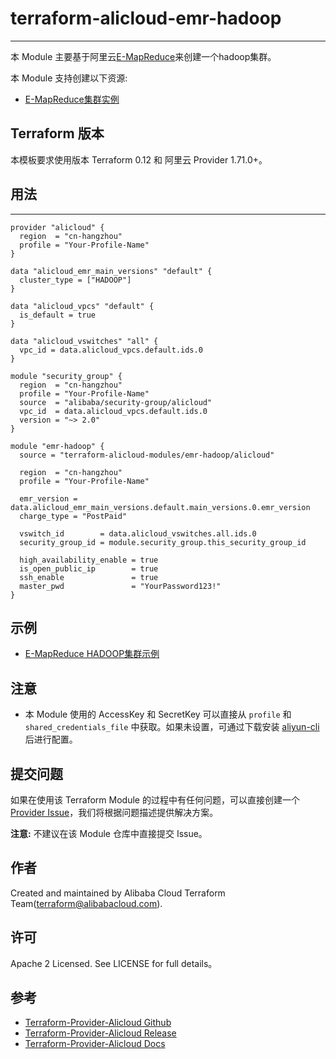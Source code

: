 # terraform-alicloud-emr-hadoop
---

本 Module 主要基于阿里云[E-MapReduce](https://help.aliyun.com/document_detail/28068.html)来创建一个hadoop集群。

本 Module 支持创建以下资源:

* [E-MapReduce集群实例](https://www.terraform.io/docs/providers/alicloud/r/emr_cluster.html)

## Terraform 版本

本模板要求使用版本 Terraform 0.12 和 阿里云 Provider 1.71.0+。

## 用法
-----

```hcl
provider "alicloud" {
  region  = "cn-hangzhou"
  profile = "Your-Profile-Name"
}

data "alicloud_emr_main_versions" "default" {
  cluster_type = ["HADOOP"]
}

data "alicloud_vpcs" "default" {
  is_default = true
}

data "alicloud_vswitches" "all" {
  vpc_id = data.alicloud_vpcs.default.ids.0
}

module "security_group" {
  region  = "cn-hangzhou"
  profile = "Your-Profile-Name"
  source  = "alibaba/security-group/alicloud"
  vpc_id  = data.alicloud_vpcs.default.ids.0
  version = "~> 2.0"
}

module "emr-hadoop" {
  source = "terraform-alicloud-modules/emr-hadoop/alicloud"

  region  = "cn-hangzhou"
  profile = "Your-Profile-Name"

  emr_version = data.alicloud_emr_main_versions.default.main_versions.0.emr_version
  charge_type = "PostPaid"

  vswitch_id        = data.alicloud_vswitches.all.ids.0
  security_group_id = module.security_group.this_security_group_id

  high_availability_enable = true
  is_open_public_ip        = true
  ssh_enable               = true
  master_pwd               = "YourPassword123!"
}
```

## 示例

* [E-MapReduce HADOOP集群示例](https://github.com/terraform-alicloud-modules/terraform-alicloud-emr-hadoop/tree/master/example)

## 注意

* 本 Module 使用的 AccessKey 和 SecretKey 可以直接从 `profile` 和 `shared_credentials_file` 中获取。如果未设置，可通过下载安装 [aliyun-cli](https://github.com/aliyun/aliyun-cli#installation) 后进行配置。

提交问题
-------
如果在使用该 Terraform Module 的过程中有任何问题，可以直接创建一个 [Provider Issue](https://github.com/terraform-providers/terraform-provider-alicloud/issues/new)，我们将根据问题描述提供解决方案。

**注意:** 不建议在该 Module 仓库中直接提交 Issue。

作者
-------
Created and maintained by Alibaba Cloud Terraform Team(terraform@alibabacloud.com).

许可
----
Apache 2 Licensed. See LICENSE for full details。

参考
---------
* [Terraform-Provider-Alicloud Github](https://github.com/terraform-providers/terraform-provider-alicloud)
* [Terraform-Provider-Alicloud Release](https://releases.hashicorp.com/terraform-provider-alicloud/)
* [Terraform-Provider-Alicloud Docs](https://www.terraform.io/docs/providers/alicloud/index.html)